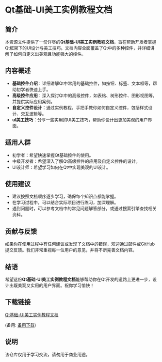 # Qt基础-UI美工实例教程文档

## 简介
本资源文件提供了一份详尽的**Qt基础-UI美工实例教程文档**，旨在帮助开发者掌握Qt框架下的UI设计与美工技巧。文档内容全面覆盖了Qt中的多种控件，并详细讲解了如何自定义出美观且功能强大的控件。

## 内容概述
- **基础控件介绍**：详细讲解Qt中常用的基础控件，如按钮、标签、文本框等，帮助初学者快速上手。
- **高级控件应用**：深入探讨Qt中的高级控件，如表格、树形控件、图形视图等，并提供实际应用案例。
- **自定义控件设计**：通过实例教程，手把手教你如何自定义控件，包括样式设计、交互逻辑等。
- **uI美工技巧**：分享一些实用的UI美工技巧，帮助你设计出更加美观的用户界面。

## 适用人群
- 初学者：希望快速掌握Qt基础控件的使用。
- 中级开发者：希望深入了解Qt高级控件的应用及自定义控件的设计。
- UI设计师：希望学习如何在Qt中实现美观的UI设计。

## 使用建议
- 建议按照文档顺序逐步学习，确保每个知识点都能掌握。
- 在学习过程中，可以结合实际项目进行练习，加深理解。
- 遇到问题时，可以参考文档中的常见问题解答部分，或通过搜索引擎查找相关资料。

## 贡献与反馈
如果你在使用过程中有任何建议或发现了文档中的错误，欢迎通过邮件或GitHub提交反馈。我们非常重视每一位用户的意见，并将不断完善文档内容。

## 结语
希望这份**Qt基础-UI美工实例教程文档**能够帮助你在Qt开发的道路上更进一步，设计出既美观又实用的用户界面。祝你学习愉快！

## 下载链接
[Qt基础-UI美工实例教程文档](https://pan.quark.cn/s/793afb9ef19a) 

(备用: [备用下载](https://pan.baidu.com/s/1s7VbeywZh3i0Djb2PrG1aQ?pwd=b77u))

## 说明

该仓库仅用于学习交流，请勿用于商业用途。
